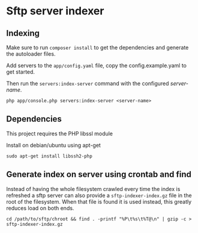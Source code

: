 Sftp server indexer
===================

Indexing
--------
Make sure to run `composer install` to get the dependencies and generate the autoloader files.

Add servers to the `app/config.yaml` file, copy the config.example.yaml to get started.

Then run the `servers:index-server` command with the configured *server-name*.

    php app/console.php servers:index-server <server-name>


Dependencies
------------

This project requires the PHP libssl module

Install on debian/ubuntu using apt-get

    sudo apt-get install libssh2-php

Generate index on server using crontab and find
-----------------------------------------------
Instead of having the whole filesystem crawled every time the index is refreshed a sftp server can also provide a `sftp-indexer-index.gz` file in the root of the filesystem.
When that file is found it is used instead, this greatly reduces load on both ends.

    cd /path/to/sftp/chroot && find . -printf "%P\t%s\t%T@\n" | gzip -c > sftp-indexer-index.gz